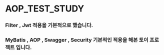 # AOP_TEST_STUDY

### Filter , Jwt 적용을 기본적으로 했습니다.
### MyBatis , AOP , Swagger , Security 기본적인 적용을 해본 토이 프로젝트 입니다.
